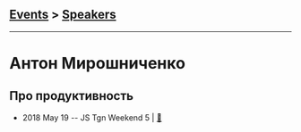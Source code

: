 ## [Events](../README.md) > [Speakers](../speakers.md)
---

# Антон Мирошниченко

## Про продуктивность
- 2018 May 19 -- JS Tgn Weekend 5  | [:notebook:](https://t.me/js_tgn/2621)  
